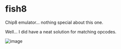 # fish8
Chip8 emulator... nothing special about this one.

Well... I did have a neat solution for matching opcodes.

![image](https://github.com/user-attachments/assets/0317ec6d-e7f6-476e-940e-d1d1103b77ec)
